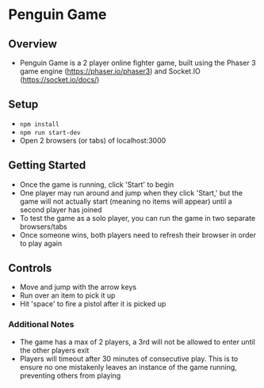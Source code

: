 # Penguin Game

## Overview

- Penguin Game is a 2 player online fighter game, built using the Phaser 3 game engine (https://phaser.io/phaser3) and Socket.IO (https://socket.io/docs/)

## Setup

- `npm install`
- `npm run start-dev`
- Open 2 browsers (or tabs) of localhost:3000

## Getting Started

- Once the game is running, click 'Start' to begin
- One player may run around and jump when they click 'Start,' but the game will not actually start (meaning no items will appear) until a second player has joined
- To test the game as a solo player, you can run the game in two separate browsers/tabs
- Once someone wins, both players need to refresh their browser in order to play again

## Controls

- Move and jump with the arrow keys
- Run over an item to pick it up
- Hit 'space' to fire a pistol after it is picked up

### Additional Notes

- The game has a max of 2 players, a 3rd will not be allowed to enter until the other players exit
- Players will timeout after 30 minutes of consecutive play. This is to ensure no one mistakenly leaves an instance of the game running, preventing others from playing
